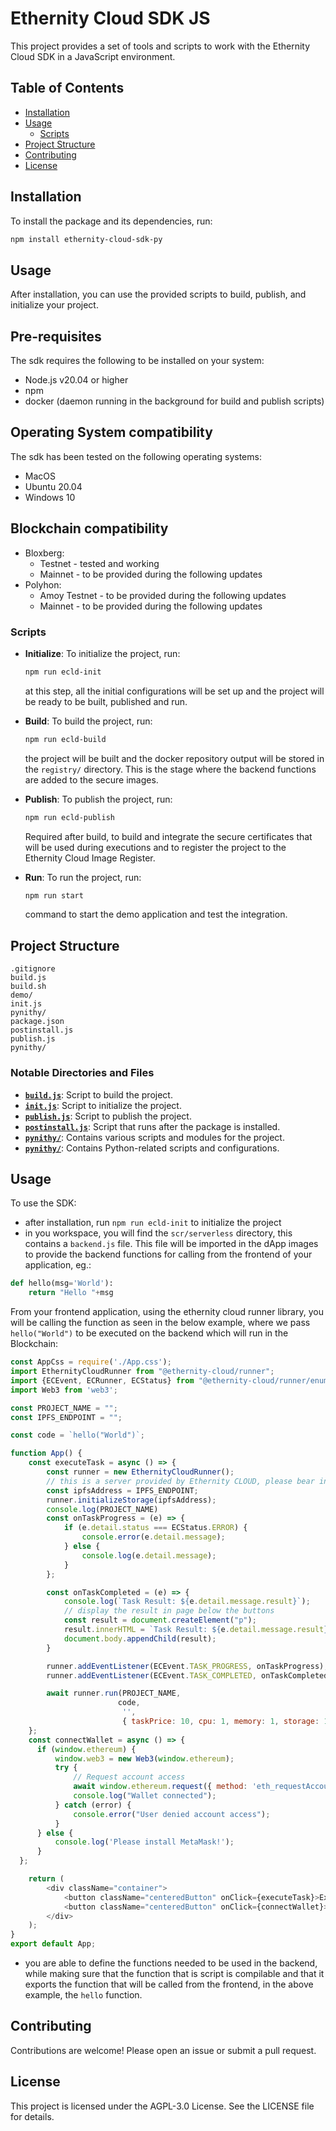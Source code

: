 
# Ethernity Cloud SDK JS

This project provides a set of tools and scripts to work with the Ethernity Cloud SDK in a JavaScript environment.

## Table of Contents

- [Installation](#installation)
- [Usage](#usage)
  - [Scripts](#scripts)
- [Project Structure](#project-structure)
- [Contributing](#contributing)
- [License](#license)

## Installation

To install the package and its dependencies, run:

```sh
npm install ethernity-cloud-sdk-py
```

## Usage

After installation, you can use the provided scripts to build, publish, and initialize your project.

## Pre-requisites
The sdk requires the following to be installed on your system:
- Node.js v20.04 or higher
- npm
- docker (daemon running in the background for build and publish scripts)


## Operating System compatibility
The sdk has been tested on the following operating systems:
- MacOS
- Ubuntu 20.04
- Windows 10

## Blockchain compatibility
- Bloxberg:
    - Testnet - tested and working
    - Mainnet - to be provided during the following updates
- Polyhon:
    - Amoy Testnet - to be provided during the following updates
    - Mainnet - to be provided during the following updates

### Scripts

- **Initialize**: To initialize the project, run:
  ```sh
  npm run ecld-init
  ```
  at this step, all the initial configurations will be set up and the project will be ready to be built, published and run.

- **Build**: To build the project, run:
  ```sh
  npm run ecld-build
  ```
    the project will be built and the docker repository output will be stored in the `registry/` directory. This is the stage where the backend functions are added to the secure images.

- **Publish**: To publish the project, run:
  ```sh
  npm run ecld-publish
  ```
  Required after build, to build and integrate the secure certificates that will be used during executions and to register the project to the Ethernity Cloud Image Register.

- **Run**: To run the project, run:
  ```sh
  npm run start
  ```
  command to start the demo application and test the integration.

## Project Structure

```
.gitignore
build.js
build.sh
demo/
init.js
pynithy/
package.json
postinstall.js
publish.js
pynithy/
```

### Notable Directories and Files

- **[`build.js`](command:_github.copilot.openRelativePath?%5B%7B%22scheme%22%3A%22file%22%2C%22authority%22%3A%22%22%2C%22path%22%3A%22%2FUsers%2Fbullet%2Fethernity%2Fethernity-cloud-sdk-py%2Fbuild.js%22%2C%22query%22%3A%22%22%2C%22fragment%22%3A%22%22%7D%5D "/Users/bullet/ethernity/ethernity-cloud-sdk-py/build.js")**: Script to build the project.
- **[`init.js`](command:_github.copilot.openRelativePath?%5B%7B%22scheme%22%3A%22file%22%2C%22authority%22%3A%22%22%2C%22path%22%3A%22%2FUsers%2Fbullet%2Fethernity%2Fethernity-cloud-sdk-py%2Finit.js%22%2C%22query%22%3A%22%22%2C%22fragment%22%3A%22%22%7D%5D "/Users/bullet/ethernity/ethernity-cloud-sdk-py/init.js")**: Script to initialize the project.
- **[`publish.js`](command:_github.copilot.openRelativePath?%5B%7B%22scheme%22%3A%22file%22%2C%22authority%22%3A%22%22%2C%22path%22%3A%22%2FUsers%2Fbullet%2Fethernity%2Fethernity-cloud-sdk-py%2Fpublish.js%22%2C%22query%22%3A%22%22%2C%22fragment%22%3A%22%22%7D%5D "/Users/bullet/ethernity/ethernity-cloud-sdk-py/publish.js")**: Script to publish the project.
- **[`postinstall.js`](command:_github.copilot.openRelativePath?%5B%7B%22scheme%22%3A%22file%22%2C%22authority%22%3A%22%22%2C%22path%22%3A%22%2FUsers%2Fbullet%2Fethernity%2Fethernity-cloud-sdk-py%2Fpostinstall.js%22%2C%22query%22%3A%22%22%2C%22fragment%22%3A%22%22%7D%5D "/Users/bullet/ethernity/ethernity-cloud-sdk-py/postinstall.js")**: Script that runs after the package is installed.
- **[`pynithy/`](command:_github.copilot.openRelativePath?%5B%7B%22scheme%22%3A%22file%22%2C%22authority%22%3A%22%22%2C%22path%22%3A%22%2FUsers%2Fbullet%2Fethernity%2Fethernity-cloud-sdk-py%2Fpynithy%2F%22%2C%22query%22%3A%22%22%2C%22fragment%22%3A%22%22%7D%5D "/Users/bullet/ethernity/ethernity-cloud-sdk-py/pynithy/")**: Contains various scripts and modules for the project.
- **[`pynithy/`](command:_github.copilot.openRelativePath?%5B%7B%22scheme%22%3A%22file%22%2C%22authority%22%3A%22%22%2C%22path%22%3A%22%2FUsers%2Fbullet%2Fethernity%2Fethernity-cloud-sdk-py%2Fpynithy%2F%22%2C%22query%22%3A%22%22%2C%22fragment%22%3A%22%22%7D%5D "/Users/bullet/ethernity/ethernity-cloud-sdk-py/pynithy/")**: Contains Python-related scripts and configurations.

## Usage

To use the SDK:
- after installation, run `npm run ecld-init` to initialize the project
- in you workspace, you will find the `scr/serverless` directory, this contains a `backend.js` file. This file will be imported in the dApp images to provide the backend functions for calling from the frontend of your application, eg.:
```py
def hello(msg='World'):
    return "Hello "+msg
```
From your frontend application, using the ethernity cloud runner library, you will be calling the function as seen in the below example, where we pass `hello("World")` to be executed on the backend which will run in the Blockchain:
```js
const AppCss = require('./App.css');
import EthernityCloudRunner from "@ethernity-cloud/runner";
import {ECEvent, ECRunner, ECStatus} from "@ethernity-cloud/runner/enums";
import Web3 from 'web3';

const PROJECT_NAME = "";
const IPFS_ENDPOINT = "";

const code = `hello("World")`;

function App() {
    const executeTask = async () => {
        const runner = new EthernityCloudRunner();
        // this is a server provided by Ethernity CLOUD, please bear in mind that you can use your own Decentralized Storage server
        const ipfsAddress = IPFS_ENDPOINT;
        runner.initializeStorage(ipfsAddress);
        console.log(PROJECT_NAME)
        const onTaskProgress = (e) => {
            if (e.detail.status === ECStatus.ERROR) {
                console.error(e.detail.message);
            } else {
                console.log(e.detail.message);
            }
        };

        const onTaskCompleted = (e) => {
            console.log(`Task Result: ${e.detail.message.result}`);
            // display the result in page below the buttons
            const result = document.createElement("p");
            result.innerHTML = `Task Result: ${e.detail.message.result}`;
            document.body.appendChild(result);
        }

        runner.addEventListener(ECEvent.TASK_PROGRESS, onTaskProgress);
        runner.addEventListener(ECEvent.TASK_COMPLETED, onTaskCompleted);

        await runner.run(PROJECT_NAME,
                        code,
                         '',
                         { taskPrice: 10, cpu: 1, memory: 1, storage: 10, bandwidth: 1, duration: 1, validators: 1 });
    };
    const connectWallet = async () => {
      if (window.ethereum) {
          window.web3 = new Web3(window.ethereum);
          try {
              // Request account access
              await window.ethereum.request({ method: 'eth_requestAccounts' });
              console.log("Wallet connected");
          } catch (error) {
              console.error("User denied account access");
          }
      } else {
          console.log('Please install MetaMask!');
      }
  };

    return (
        <div className="container">
            <button className="centeredButton" onClick={executeTask}>Execute Task</button>
            <button className="centeredButton" onClick={connectWallet}>Connect Wallet</button>
        </div>
    );
}
export default App;
```
- you are able to define the functions needed to be used in the backend, while making sure that the function that is script is compilable and that it exports the function that will be called from the frontend, in the above example, the `hello` function.

## Contributing

Contributions are welcome! Please open an issue or submit a pull request.

## License

This project is licensed under the AGPL-3.0 License. See the LICENSE file for details.
